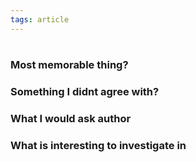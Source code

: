 ```yaml
---
tags: article
---
```

#


### Most memorable thing?


### Something I didnt agree with?


### What I would ask author


### What is interesting to investigate in